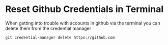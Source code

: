 # Reset Github Credentials in Terminal

When getting into trouble with accounts in github via the terminal you can delete
them from the credential manager

```
git credential-manager delete https://github.com
```